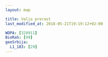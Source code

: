 ```yaml
---
layout: map

title: Valja prerast
last_modified_at: 2018-05-21T19:19:12+02:00

WDPA: [328911]
BioRaS: [99]
geoSrbija:
  L1_183: [29]
---
```

